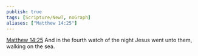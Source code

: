 ```yaml
---
publish: true
tags: [Scripture/NewT, noGraph]
aliases: ["Matthew 14:25"]
---
```

[Matthew 14:25](https://churchofjesuschrist.org/study/scriptures/nt/matt/14?lang=eng&id=p25#p25) And in the fourth watch of the night Jesus went unto them, walking on the sea.
